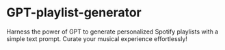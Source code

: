 # GPT-playlist-generator
Harness the power of GPT to generate personalized Spotify playlists with a simple text prompt. Curate your musical experience effortlessly!
